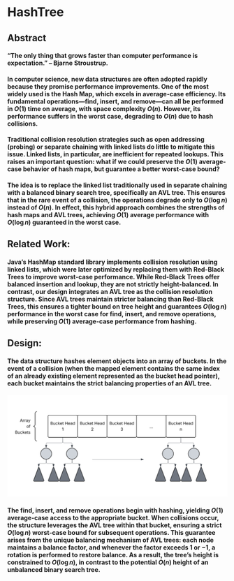 # HashTree
## Abstract
#### “The only thing that grows faster than computer performance is expectation.” – Bjarne Stroustrup.

#### In computer science, new data structures are often adopted rapidly because they promise performance improvements. One of the most widely used is the Hash Map, which excels in average-case efficiency. Its fundamental operations—find, insert, and remove—can all be performed in $O(1)$ time on average, with space complexity $O(n)$. However, its performance suffers in the worst case, degrading to $O(n)$ due to hash collisions.

#### Traditional collision resolution strategies such as open addressing (probing) or separate chaining with linked lists do little to mitigate this issue. Linked lists, in particular, are inefficient for repeated lookups. This raises an important question: what if we could preserve the $O(1)$ average-case behavior of hash maps, but guarantee a better worst-case bound?

#### The idea is to replace the linked list traditionally used in separate chaining with a balanced binary search tree, specifically an AVL tree. This ensures that in the rare event of a collision, the operations degrade only to $O(\log n)$ instead of $O(n)$. In effect, this hybrid approach combines the strengths of hash maps and AVL trees, achieving $O(1)$ average performance with $O(\log n)$ guaranteed in the worst case.

## Related Work: 
#### Java’s HashMap standard library implements collision resolution using linked lists, which were later optimized by replacing them with Red-Black Trees to improve worst-case performance. While Red-Black Trees offer balanced insertion and lookup, they are not strictly height-balanced. In contrast, our design integrates an AVL tree as the collision resolution structure. Since AVL trees maintain stricter balancing than Red-Black Trees, this ensures a tighter bound on tree height and guarantees $O(\log n)$ performance in the worst case for find, insert, and remove operations, while preserving $O(1)$ average-case performance from hashing.

## Design:
#### The data structure hashes element objects into an array of buckets. In the event of a collision (when the mapped element contains the same index of an already existing element represented as the bucket head pointer), each bucket maintains the strict balancing properties of an AVL tree. 

![](Design.png)

#### The find, insert, and remove operations begin with hashing, yielding $O(1)$ average-case access to the appropriate bucket. When collisions occur, the structure leverages the AVL tree within that bucket, ensuring a strict $O(\log n)$ worst-case bound for subsequent operations. This guarantee arises from the unique balancing mechanism of AVL trees: each node maintains a balance factor, and whenever the factor exceeds $1$ or $-1$, a rotation is performed to restore balance. As a result, the tree’s height is constrained to $O(\log n)$, in contrast to the potential $O(n)$ height of an unbalanced binary search tree.

![]()

